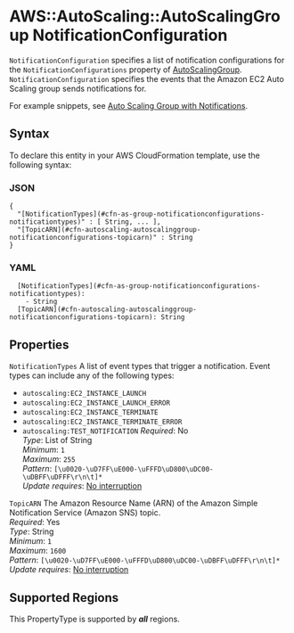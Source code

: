 # AWS::AutoScaling::AutoScalingGroup NotificationConfiguration<a name="aws-properties-as-notificationconfigurations"></a>

 `NotificationConfiguration` specifies a list of notification configurations for the `NotificationConfigurations` property of [AutoScalingGroup](https://docs.aws.amazon.com/AWSCloudFormation/latest/UserGuide/aws-properties-as-group.html)\. `NotificationConfiguration` specifies the events that the Amazon EC2 Auto Scaling group sends notifications for\.

For example snippets, see [Auto Scaling Group with Notifications](https://docs.aws.amazon.com/AWSCloudFormation/latest/UserGuide/quickref-autoscaling.html#scenario-as-notification)\.

## Syntax<a name="aws-properties-as-notificationconfigurations-syntax"></a>

To declare this entity in your AWS CloudFormation template, use the following syntax:

### JSON<a name="aws-properties-as-notificationconfigurations-syntax.json"></a>

```
{
  "[NotificationTypes](#cfn-as-group-notificationconfigurations-notificationtypes)" : [ String, ... ],
  "[TopicARN](#cfn-autoscaling-autoscalinggroup-notificationconfigurations-topicarn)" : String
}
```

### YAML<a name="aws-properties-as-notificationconfigurations-syntax.yaml"></a>

```
  [NotificationTypes](#cfn-as-group-notificationconfigurations-notificationtypes): 
    - String
  [TopicARN](#cfn-autoscaling-autoscalinggroup-notificationconfigurations-topicarn): String
```

## Properties<a name="aws-properties-as-notificationconfigurations-properties"></a>

`NotificationTypes`  <a name="cfn-as-group-notificationconfigurations-notificationtypes"></a>
A list of event types that trigger a notification\. Event types can include any of the following types:   
+ `autoscaling:EC2_INSTANCE_LAUNCH`
+ `autoscaling:EC2_INSTANCE_LAUNCH_ERROR`
+ `autoscaling:EC2_INSTANCE_TERMINATE`
+ `autoscaling:EC2_INSTANCE_TERMINATE_ERROR`
+ `autoscaling:TEST_NOTIFICATION`
*Required*: No  
*Type*: List of String  
*Minimum*: `1`  
*Maximum*: `255`  
*Pattern*: `[\u0020-\uD7FF\uE000-\uFFFD\uD800\uDC00-\uDBFF\uDFFF\r\n\t]*`  
*Update requires*: [No interruption](https://docs.aws.amazon.com/AWSCloudFormation/latest/UserGuide/using-cfn-updating-stacks-update-behaviors.html#update-no-interrupt)

`TopicARN`  <a name="cfn-autoscaling-autoscalinggroup-notificationconfigurations-topicarn"></a>
The Amazon Resource Name \(ARN\) of the Amazon Simple Notification Service \(Amazon SNS\) topic\.  
*Required*: Yes  
*Type*: String  
*Minimum*: `1`  
*Maximum*: `1600`  
*Pattern*: `[\u0020-\uD7FF\uE000-\uFFFD\uD800\uDC00-\uDBFF\uDFFF\r\n\t]*`  
*Update requires*: [No interruption](https://docs.aws.amazon.com/AWSCloudFormation/latest/UserGuide/using-cfn-updating-stacks-update-behaviors.html#update-no-interrupt)

## Supported Regions

This PropertyType is supported by ***all*** regions.